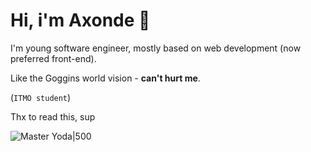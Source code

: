 # Hi, i'm Axonde 🌊

I'm young software engineer, mostly based on web development (now preferred front-end).

Like the Goggins world vision - **can't hurt me**.

(`ITMO student`)

Thx to read this, sup

![Master Yoda|500](https://github.com/axonde/axonde/blob/6d718b2f6d2cc2fa6f656faae3ccf41538813e58/img/master-yoda.png)

